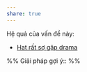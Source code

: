 ```yaml
---
share: true
---
```

Hệ quả của vấn đề này:
- [Hat rất sợ gặp drama](./Hat%20r%E1%BA%A5t%20s%E1%BB%A3%20g%E1%BA%B7p%20drama.md)


%%
Giải pháp gợi ý:: 
%%


